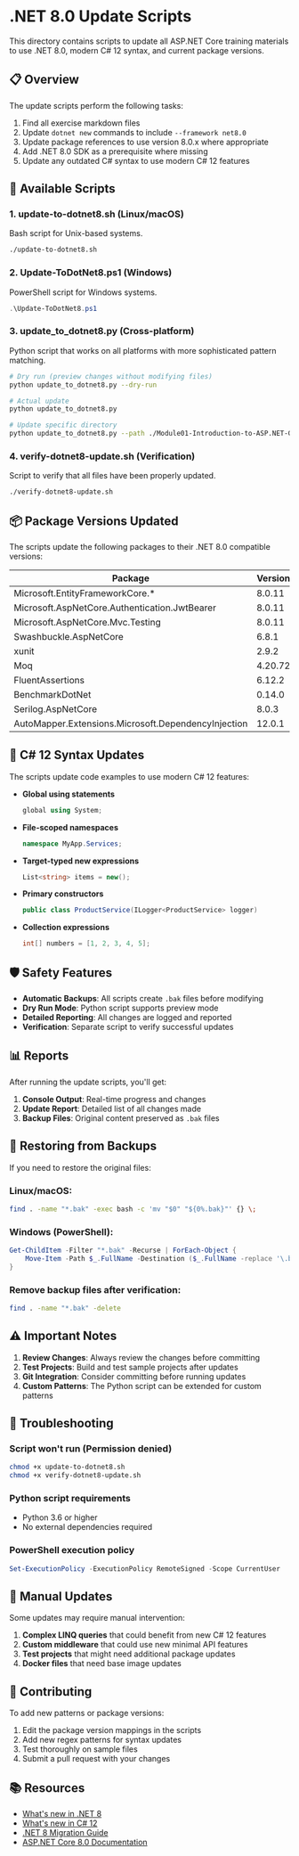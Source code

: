 # .NET 8.0 Update Scripts

This directory contains scripts to update all ASP.NET Core training materials to use .NET 8.0, modern C# 12 syntax, and current package versions.

## 📋 Overview

The update scripts perform the following tasks:
1. Find all exercise markdown files
2. Update `dotnet new` commands to include `--framework net8.0`
3. Update package references to use version 8.0.x where appropriate
4. Add .NET 8.0 SDK as a prerequisite where missing
5. Update any outdated C# syntax to use modern C# 12 features

## 🚀 Available Scripts

### 1. **update-to-dotnet8.sh** (Linux/macOS)
Bash script for Unix-based systems.

```bash
./update-to-dotnet8.sh
```

### 2. **Update-ToDotNet8.ps1** (Windows)
PowerShell script for Windows systems.

```powershell
.\Update-ToDotNet8.ps1
```

### 3. **update_to_dotnet8.py** (Cross-platform)
Python script that works on all platforms with more sophisticated pattern matching.

```bash
# Dry run (preview changes without modifying files)
python update_to_dotnet8.py --dry-run

# Actual update
python update_to_dotnet8.py

# Update specific directory
python update_to_dotnet8.py --path ./Module01-Introduction-to-ASP.NET-Core
```

### 4. **verify-dotnet8-update.sh** (Verification)
Script to verify that all files have been properly updated.

```bash
./verify-dotnet8-update.sh
```

## 📦 Package Versions Updated

The scripts update the following packages to their .NET 8.0 compatible versions:

| Package | Version |
|---------|---------|
| Microsoft.EntityFrameworkCore.* | 8.0.11 |
| Microsoft.AspNetCore.Authentication.JwtBearer | 8.0.11 |
| Microsoft.AspNetCore.Mvc.Testing | 8.0.11 |
| Swashbuckle.AspNetCore | 6.8.1 |
| xunit | 2.9.2 |
| Moq | 4.20.72 |
| FluentAssertions | 6.12.2 |
| BenchmarkDotNet | 0.14.0 |
| Serilog.AspNetCore | 8.0.3 |
| AutoMapper.Extensions.Microsoft.DependencyInjection | 12.0.1 |

## 🔄 C# 12 Syntax Updates

The scripts update code examples to use modern C# 12 features:

- **Global using statements**
  ```csharp
  global using System;
  ```

- **File-scoped namespaces**
  ```csharp
  namespace MyApp.Services;
  ```

- **Target-typed new expressions**
  ```csharp
  List<string> items = new();
  ```

- **Primary constructors**
  ```csharp
  public class ProductService(ILogger<ProductService> logger)
  ```

- **Collection expressions**
  ```csharp
  int[] numbers = [1, 2, 3, 4, 5];
  ```

## 🛡️ Safety Features

- **Automatic Backups**: All scripts create `.bak` files before modifying
- **Dry Run Mode**: Python script supports preview mode
- **Detailed Reporting**: All changes are logged and reported
- **Verification**: Separate script to verify successful updates

## 📊 Reports

After running the update scripts, you'll get:

1. **Console Output**: Real-time progress and changes
2. **Update Report**: Detailed list of all changes made
3. **Backup Files**: Original content preserved as `.bak` files

## 🔧 Restoring from Backups

If you need to restore the original files:

### Linux/macOS:
```bash
find . -name "*.bak" -exec bash -c 'mv "$0" "${0%.bak}"' {} \;
```

### Windows (PowerShell):
```powershell
Get-ChildItem -Filter "*.bak" -Recurse | ForEach-Object {
    Move-Item -Path $_.FullName -Destination ($_.FullName -replace '\.bak$','') -Force
}
```

### Remove backup files after verification:
```bash
find . -name "*.bak" -delete
```

## ⚠️ Important Notes

1. **Review Changes**: Always review the changes before committing
2. **Test Projects**: Build and test sample projects after updates
3. **Git Integration**: Consider committing before running updates
4. **Custom Patterns**: The Python script can be extended for custom patterns

## 🐛 Troubleshooting

### Script won't run (Permission denied)
```bash
chmod +x update-to-dotnet8.sh
chmod +x verify-dotnet8-update.sh
```

### Python script requirements
- Python 3.6 or higher
- No external dependencies required

### PowerShell execution policy
```powershell
Set-ExecutionPolicy -ExecutionPolicy RemoteSigned -Scope CurrentUser
```

## 📝 Manual Updates

Some updates may require manual intervention:

1. **Complex LINQ queries** that could benefit from new C# 12 features
2. **Custom middleware** that could use new minimal API features
3. **Test projects** that might need additional package updates
4. **Docker files** that need base image updates

## 🤝 Contributing

To add new patterns or package versions:

1. Edit the package version mappings in the scripts
2. Add new regex patterns for syntax updates
3. Test thoroughly on sample files
4. Submit a pull request with your changes

## 📚 Resources

- [What's new in .NET 8](https://learn.microsoft.com/en-us/dotnet/core/whats-new/dotnet-8)
- [What's new in C# 12](https://learn.microsoft.com/en-us/dotnet/csharp/whats-new/csharp-12)
- [.NET 8 Migration Guide](https://learn.microsoft.com/en-us/dotnet/core/compatibility/8.0)
- [ASP.NET Core 8.0 Documentation](https://learn.microsoft.com/en-us/aspnet/core/release-notes/aspnetcore-8.0)